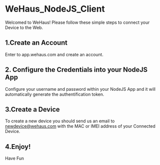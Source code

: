 # WeHaus_NodeJS_Client

Welcomed to WeHaus! Please follow these simple steps to connect your Device to the Web.

## 1.Create an Account
Enter to app.wehaus.com and create an account.

## 2. Configure the Credentials into your NodeJS App 
Configure your username and password within your NodeJS App and it will automatically generate the authentification token.

## 3.Create a Device
To create a new device you should send us an email to newdevice@wehaus.com with the MAC or IMEI address of your Connected Device.

## 4.Enjoy!
Have Fun
